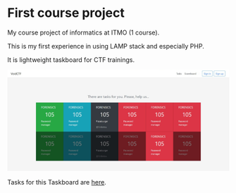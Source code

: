 # First course project

My course project of informatics at ITMO (1 course).

This is my first experience in using LAMP stack and especially PHP.

It is lightweight taskboard for CTF trainings.

![alt text](https://github.com/Sinketsu/informatics_php_lab/raw/master/img/taskboard.png)

Tasks for this Taskboard are [here](https://github.com/Sinketsu/voidctf_tasks).
